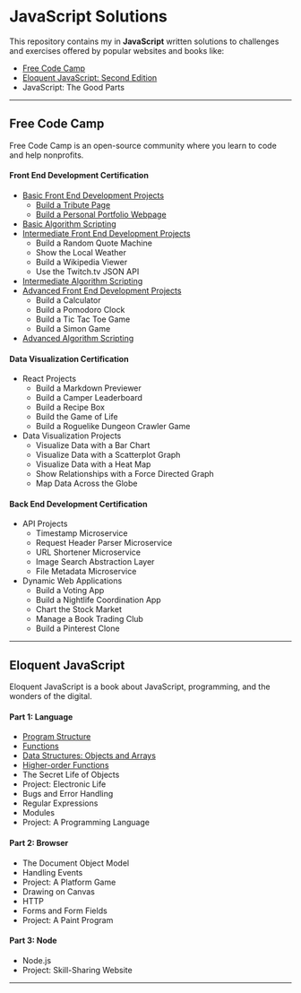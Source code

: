 # JavaScript Solutions

This repository contains my in **JavaScript** written solutions to challenges and exercises offered by popular websites and books like:

* [Free Code Camp](http://freecodecamp.com/)
* [Eloquent JavaScript: Second Edition](http://eloquentjavascript.net/)
* JavaScript: The Good Parts

***

## Free Code Camp

Free Code Camp is an open-source community where you learn to code and help nonprofits.

#### Front End Development Certification

* [Basic Front End Development Projects]()
    * [Build a Tribute Page]()
    * [Build a Personal Portfolio Webpage]()
* [Basic Algorithm Scripting]()
* [Intermediate Front End Development Projects]()
    * Build a Random Quote Machine
    * Show the Local Weather
    * Build a Wikipedia Viewer
    * Use the Twitch.tv JSON API
* [Intermediate Algorithm Scripting]()
* [Advanced Front End Development Projects]()
    * Build a Calculator
    * Build a Pomodoro Clock
    * Build a Tic Tac Toe Game
    * Build a Simon Game
* [Advanced Algorithm Scripting]()

#### Data Visualization Certification

* React Projects
    * Build a Markdown Previewer
    * Build a Camper Leaderboard
    * Build a Recipe Box
    * Build the Game of Life
    * Build a Roguelike Dungeon Crawler Game
* Data Visualization Projects
    * Visualize Data with a Bar Chart
    * Visualize Data with a Scatterplot Graph
    * Visualize Data with a Heat Map
    * Show Relationships with a Force Directed Graph
    * Map Data Across the Globe

#### Back End Development Certification

* API Projects
    * Timestamp Microservice
    * Request Header Parser Microservice
    * URL Shortener Microservice
    * Image Search Abstraction Layer
    * File Metadata Microservice
* Dynamic Web Applications
    * Build a Voting App
    * Build a Nightlife Coordination App
    * Chart the Stock Market
    * Manage a Book Trading Club
    * Build a Pinterest Clone

***

## Eloquent JavaScript

Eloquent JavaScript is a book about JavaScript, programming, and the wonders of the digital. 

#### Part 1: Language

* [Program Structure](https://github.com/bomholt/JavaScript_solutions/tree/master/ejs_01_language/02_program_structure)
* [Functions](https://github.com/bomholt/JavaScript_solutions/tree/master/ejs_01_language/03_functions)
* [Data Structures: Objects and Arrays](https://github.com/bomholt/JavaScript_solutions/tree/master/ejs_01_language/04_data_structures_objects_and_arrays)
* [Higher-order Functions](https://github.com/bomholt/JavaScript_solutions/tree/master/ejs_01_language/05_higher_order_functions)
* The Secret Life of Objects
* Project: Electronic Life
* Bugs and Error Handling
* Regular Expressions
* Modules
* Project: A Programming Language

#### Part 2: Browser

* The Document Object Model
* Handling Events
* Project: A Platform Game
* Drawing on Canvas
* HTTP
* Forms and Form Fields
* Project: A Paint Program

#### Part 3: Node

* Node.js
* Project: Skill-Sharing Website

***
